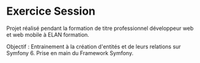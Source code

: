 # Exercice Session

Projet réalisé pendant la formation de titre professionnel développeur web et web mobile à ELAN formation.

Objectif : 
Entrainement à la création d'entités et de leurs relations sur Symfony 6.
Prise en main du Framework Symfony.
